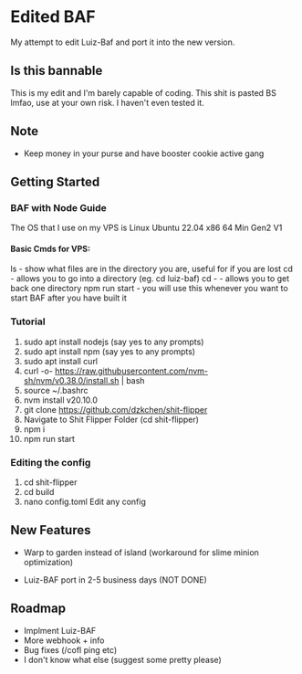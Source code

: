 # Edited BAF

My attempt to edit Luiz-Baf and port it into the new version.

## Is this bannable

This is my edit and I'm barely capable of coding. This shit is pasted BS lmfao, use at your own risk. I haven't even tested it.

## Note

-   Keep money in your purse and have booster cookie active gang

## Getting Started

### BAF with Node Guide

The OS that I use on my VPS is Linux Ubuntu 22.04 x86 64 Min Gen2 V1

#### Basic Cmds for VPS:

ls - show what files are in the directory you are, useful for if you are lost
cd - allows you to go into a directory (eg. cd luiz-baf)
cd -  - allows you to get back one directory
npm run start - you will use this whenever you want to start BAF after you have built it

### Tutorial

1. sudo apt install nodejs (say yes to any prompts)
2. sudo apt install npm (say yes to any prompts)
3. sudo apt install curl
4. curl -o- https://raw.githubusercontent.com/nvm-sh/nvm/v0.38.0/install.sh | bash
5. source ~/.bashrc
6. nvm install v20.10.0
7. git clone https://github.com/dzkchen/shit-flipper
8. Navigate to Shit Flipper Folder (cd shit-flipper)
9. npm i 
10. npm run start

### Editing the config
1. cd shit-flipper
2. cd build
3. nano config.toml
Edit any config

## New Features

- Warp to garden instead of island (workaround for slime minion optimization)

- Luiz-BAF port in 2-5 business days (NOT DONE)


## Roadmap

- Implment Luiz-BAF 
- More webhook + info 
- Bug fixes (/cofl ping etc)
- I don't know what else (suggest some pretty please)
